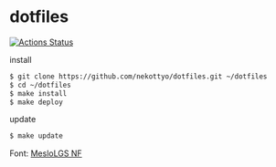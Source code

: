 # dotfiles

[![Actions Status](https://github.com/nekottyo/dotfiles/workflows/test%20brew%20install/badge.svg)](https://github.com/nekottyo/dotfiles/actions)

install

```bash
$ git clone https://github.com/nekottyo/dotfiles.git ~/dotfiles
$ cd ~/dotfiles
$ make install
$ make deploy
```
update
```bash
$ make update
```

Font: [MesloLGS NF](https://github.com/romkatv/powerlevel10k-media)
